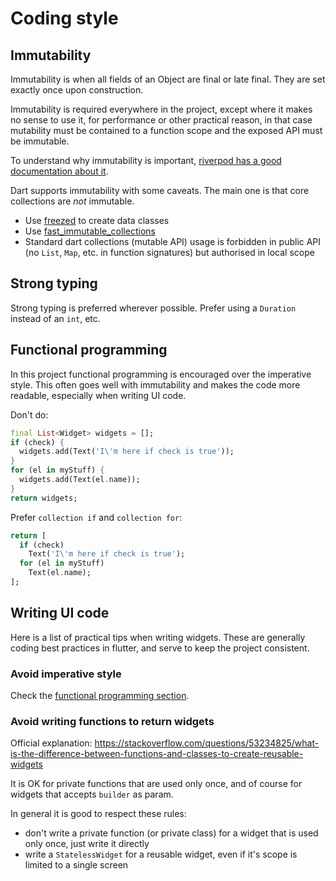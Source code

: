 # Coding style

## Immutability

Immutability is when all fields of an Object are final or late final. They are set exactly once upon construction.

Immutability is required everywhere in the project, except where it makes no sense to use it, for performance or other practical reason, in that case mutability must be contained to a function scope and the exposed API must be immutable.

To understand why immutability is important, [riverpod has a good documentation about it](https://docs-v2.riverpod.dev/docs/concepts/why_immutability).

Dart supports immutability with some caveats. The main one is that core collections are *not* immutable.

- Use [freezed](https://pub.dev/packages/freezed) to create data classes
- Use [fast_immutable_collections](https://pub.dev/packages/fast_immutable_collections/install)
- Standard dart collections (mutable API) usage is forbidden in public API (no `List`, `Map`, etc. in function signatures) but authorised in local scope

## Strong typing

Strong typing is preferred wherever possible. Prefer using a `Duration` instead of an `int`, etc.

## Functional programming

In this project functional programming is encouraged over the imperative style. This often goes well with immutability and makes the code more readable, especially when writing UI code.

Don't do:
```dart
final List<Widget> widgets = [];
if (check) {
  widgets.add(Text('I\'m here if check is true'));
}
for (el in myStuff) {
  widgets.add(Text(el.name));
}
return widgets;
```

Prefer `collection if` and `collection for`:
```dart
return [
  if (check)
    Text('I\'m here if check is true');
  for (el in myStuff)
    Text(el.name);
];
```

## Writing UI code

Here is a list of practical tips when writing widgets. These are generally coding best practices in flutter, and serve to keep the project consistent.

### Avoid imperative style

Check the [functional programming section](Coding-style#functional-programming).

### Avoid writing functions to return widgets

Official explanation: https://stackoverflow.com/questions/53234825/what-is-the-difference-between-functions-and-classes-to-create-reusable-widgets

It is OK for private functions that are used only once, and of course for widgets that accepts `builder` as param.

In general it is good to respect these rules:

- don't write a private function (or private class) for a widget that is used only once, just write it directly
- write a `StatelessWidget` for a reusable widget, even if it's scope is limited to a single screen
